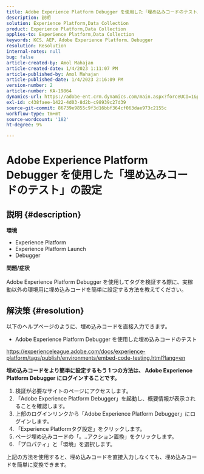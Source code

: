 ```yaml
---
title: Adobe Experience Platform Debugger を使用した「埋め込みコードのテスト」の設定
description: 説明
solution: Experience Platform,Data Collection
product: Experience Platform,Data Collection
applies-to: Experience Platform,Data Collection
keywords: KCS、AEP、Adobe Experience Platform、Debugger
resolution: Resolution
internal-notes: null
bug: false
article-created-by: Amol Mahajan
article-created-date: 1/4/2023 1:11:07 PM
article-published-by: Amol Mahajan
article-published-date: 1/4/2023 2:16:09 PM
version-number: 2
article-number: KA-19864
dynamics-url: https://adobe-ent.crm.dynamics.com/main.aspx?forceUCI=1&pagetype=entityrecord&etn=knowledgearticle&id=9d41f23a-318c-ed11-81ad-6045bd0061cb
exl-id: c438faee-1422-4d03-8d2b-c98939c27d39
source-git-commit: 86739e9855c9f3d16bbf364cf063dae973c2155c
workflow-type: tm+mt
source-wordcount: '182'
ht-degree: 9%

---
```


# Adobe Experience Platform Debugger を使用した「埋め込みコードのテスト」の設定

## 説明 {#description}

<b>環境</b>
- Experience Platform
- Experience Platform Launch
- Debugger



<b>問題/症状</b><br><br>Adobe Experience Platform Debugger を使用してタグを検証する際に、実稼動以外の環境用に埋め込みコードを簡単に設定する方法を教えてください。<br>

## 解決策 {#resolution}

以下のヘルプページのように、埋め込みコードを直接入力できます。
- Adobe Experience Platform Debugger を使用した埋め込みコードのテスト


https://experienceleague.adobe.com/docs/experience-platform/tags/publish/environments/embed-code-testing.html?lang=en

<b>埋め込みコードをより簡単に設定するもう 1 つの方法は、 Adobe Experience Platform Debugger にログインすることです。</b>

1. 検証が必要なサイトのページにアクセスします。
2. 「Adobe Experience Platform Debugger」を起動し、概要情報が表示されることを確認します。
3. 上部のログインリンクから「Adobe Experience Platform Debugger」にログインします。
4. 「Experience Platformタグ設定」をクリックします。
5. ページ埋め込みコードの「。..アクション置換」をクリックします。
6. 「プロパティ」と「環境」を選択します。


上記の方法を使用すると、埋め込みコードを直接入力しなくても、埋め込みコードを簡単に変換できます。
